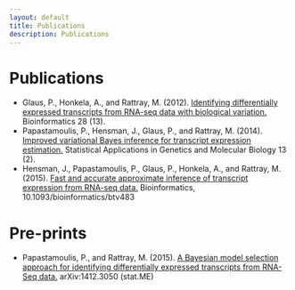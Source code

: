 ```yaml
---
layout: default
title: Publications
description: Publications
---
```


# Publications

 * Glaus, P., Honkela, A., and Rattray, M. (2012). [Identifying differentially expressed transcripts from RNA-seq data with biological variation.](http://bioinformatics.oxfordjournals.org/content/28/13/1721.short) Bioinformatics 28 (13).
 * Papastamoulis, P., Hensman, J., Glaus, P., and Rattray, M. (2014). [Improved variational Bayes inference for transcript expression estimation.](http://www.degruyter.com/view/j/sagmb.2014.13.issue-2/sagmb-2013-0054/sagmb-2013-0054.xml) Statistical Applications in Genetics and Molecular Biology 13 (2).
 * Hensman, J., Papastamoulis, P., Glaus, P., Honkela, A., and Rattray, M. (2015). [Fast and accurate approximate inference of transcript expression from RNA-seq data.](http://bioinformatics.oxfordjournals.org/content/early/2015/09/04/bioinformatics.btv483) Bioinformatics, 10.1093/bioinformatics/btv483

# Pre-prints

 * Papastamoulis, P., and Rattray, M. (2015). [A Bayesian model selection approach for identifying differentially expressed transcripts from RNA-Seq data.](http://arxiv.org/abs/1412.3050) arXiv:1412.3050 (stat.ME)

